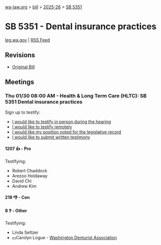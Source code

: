 [wa-law.org](/) > [bill](/bill/) > [2025-26](/bill/2025-26/) > [SB 5351](/bill/2025-26/sb/5351/)

# SB 5351 - Dental insurance practices
[leg.wa.gov](https://app.leg.wa.gov/billsummary?BillNumber=5351&Year=2025&Initiative=false) | [RSS Feed](./rss.xml)

## Revisions
* [Original Bill](1/)

## Meetings
### Thu 01/30 08:00 AM - Health & Long Term Care (HLTC): SB 5351 Dental insurance practices
Sign up to testify:
* [I would like to testify in person during the hearing](https://app.leg.wa.gov/csi/Testifier/Add?chamber=House&mId=32590&aId=162157&caId=24986&tId=1)
* [I would like to testify remotely](https://app.leg.wa.gov/csi/Testifier/Add?chamber=House&mId=32590&aId=162157&caId=24986&tId=2)
* [I would like my position noted for the legislative record](https://app.leg.wa.gov/csi/Testifier/Add?chamber=House&mId=32590&aId=162157&caId=24986&tId=3)
* [I would like to submit written testimony](https://app.leg.wa.gov/csi/Testifier/Add?chamber=House&mId=32590&aId=162157&caId=24986&tId=4)

#### 1207 👍 - Pro
Testifying:
* Robert Chaddock
* Arezoo Holdaway
* David Chi
* Andrew Kim

#### 218 👎 - Con

#### 8 ❓ - Other
Testifying:
* Linda Seltzer
* 💵Carolyn Logue - [Washington Denturist Association](/org/washington_denturist_association/)
